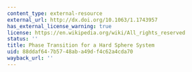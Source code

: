 ```yaml
---
content_type: external-resource
external_url: http://dx.doi.org/10.1063/1.1743957
has_external_license_warning: true
license: https://en.wikipedia.org/wiki/All_rights_reserved
status: ''
title: Phase Transition for a Hard Sphere System
uid: 88ddaf64-7b57-48ab-a49d-f4c62a4cda70
wayback_url: ''
---
```

